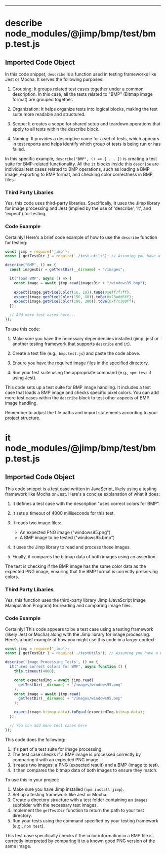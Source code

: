 

  

  
---
# describe node_modules/@jimp/bmp/test/bmp.test.js
## Imported Code Object
In this code snippet, `describe` is a function used in testing frameworks like Jest or Mocha. It serves the following purposes:

1. Grouping: It groups related test cases together under a common description. In this case, all the tests related to "BMP" (Bitmap image format) are grouped together.

2. Organization: It helps organize tests into logical blocks, making the test suite more readable and structured.

3. Scope: It creates a scope for shared setup and teardown operations that apply to all tests within the describe block.

4. Naming: It provides a descriptive name for a set of tests, which appears in test reports and helps identify which group of tests is being run or has failed.

In this specific example, `describe("BMP", () => { ... })` is creating a test suite for BMP-related functionality. All the `it` blocks inside this `describe` are individual test cases related to BMP operations, such as loading a BMP image, exporting to BMP format, and checking color correctness in BMP files.

### Third Party Libaries

Yes, this code uses third-party libraries. Specifically, it uses the Jimp library for image processing and Jest (implied by the use of 'describe', 'it', and 'expect') for testing.

### Code Example

Certainly! Here's a brief code example of how to use the `describe` function for testing:

```javascript
const jimp = require('jimp');
const { getTestDir } = require('./test-utils'); // Assuming you have a utility function to get the test directory

describe("BMP", () => {
  const imagesDir = getTestDir(__dirname) + "/images";

  it("load BMP", async () => {
    const image = await jimp.read(imagesDir + "/windows95.bmp");
    
    expect(image.getPixelColor(10, 10)).toBe(0xeff7f7ff);
    expect(image.getPixelColor(150, 80)).toBe(0x73add6ff);
    expect(image.getPixelColor(190, 200)).toBe(0xf7c300ff);
  });

  // Add more test cases here...
});
```

To use this code:

1. Make sure you have the necessary dependencies installed (jimp, jest or another testing framework that supports `describe` and `it`).

2. Create a test file (e.g., `bmp.test.js`) and paste the code above.

3. Ensure you have the required image files in the specified directory.

4. Run your test suite using the appropriate command (e.g., `npm test` if using Jest).

This code sets up a test suite for BMP image handling. It includes a test case that loads a BMP image and checks specific pixel colors. You can add more test cases within the `describe` block to test other aspects of BMP image handling.

Remember to adjust the file paths and import statements according to your project structure.

# it node_modules/@jimp/bmp/test/bmp.test.js
## Imported Code Object
This code snippet is a test case written in JavaScript, likely using a testing framework like Mocha or Jest. Here's a concise explanation of what it does:

1. It defines a test case with the description "uses correct colors for BMP".

2. It sets a timeout of 4000 milliseconds for this test.

3. It reads two image files:
   - An expected PNG image ("windows95.png")
   - A BMP image to be tested ("windows95.bmp")

4. It uses the Jimp library to read and process these images.

5. Finally, it compares the bitmap data of both images using an assertion.

The test is checking if the BMP image has the same color data as the expected PNG image, ensuring that the BMP format is correctly preserving colors.

### Third Party Libaries

Yes, this function uses the third-party library Jimp (JavaScript Image Manipulation Program) for reading and comparing image files.

### Code Example

Certainly! This code appears to be a test case using a testing framework (likely Jest or Mocha) along with the Jimp library for image processing. Here's a brief example of how you might use this code in a larger context:

```javascript
const jimp = require('jimp');
const { getTestDir } = require('./testUtils'); // Assuming you have a utility function to get the test directory

describe('Image Processing Tests', () => {
  it("uses correct colors for BMP", async function () {
    this.timeout(4000);

    const expectedImg = await jimp.read(
      getTestDir(__dirname) + "/images/windows95.png"
    );
    const image = await jimp.read(
      getTestDir(__dirname) + "/images/windows95.bmp"
    );

    expect(image.bitmap.data).toEqual(expectedImg.bitmap.data);
  });

  // You can add more test cases here
});
```

This code does the following:

1. It's part of a test suite for image processing.
2. The test case checks if a BMP image is processed correctly by comparing it with an expected PNG image.
3. It reads two images: a PNG (expected result) and a BMP (image to test).
4. It then compares the bitmap data of both images to ensure they match.

To use this in your project:

1. Make sure you have Jimp installed (`npm install jimp`).
2. Set up a testing framework like Jest or Mocha.
3. Create a directory structure with a test folder containing an `images` subfolder with the necessary test images.
4. Implement the `getTestDir` function to return the path to your test directory.
5. Run your tests using the command specified by your testing framework (e.g., `npm test`).

This test case specifically checks if the color information in a BMP file is correctly interpreted by comparing it to a known good PNG version of the same image.


  